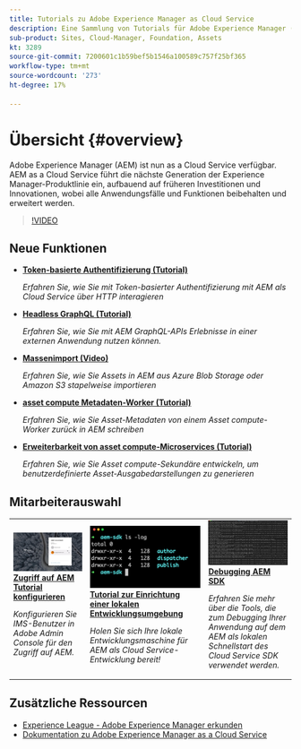 ```yaml
---
title: Tutorials zu Adobe Experience Manager as Cloud Service
description: Eine Sammlung von Tutorials für Adobe Experience Manager (AEM) als Cloud Service
sub-product: Sites, Cloud-Manager, Foundation, Assets
kt: 3289
source-git-commit: 7200601c1b59bef5b1546a100589c757f25bf365
workflow-type: tm+mt
source-wordcount: '273'
ht-degree: 17%

---
```



# Übersicht {#overview}

Adobe Experience Manager (AEM) ist nun as a Cloud Service verfügbar. AEM as a Cloud Service führt die nächste Generation der Experience Manager-Produktlinie ein, aufbauend auf früheren Investitionen und Innovationen, wobei alle Anwendungsfälle und Funktionen beibehalten und erweitert werden.

>[!VIDEO](https://video.tv.adobe.com/v/31085/?quality=12&learn=on)

## Neue Funktionen

* **[Token-basierte Authentifizierung (Tutorial)](https://experienceleague.adobe.com/docs/experience-manager-learn/getting-started-with-aem-headless/authentication/overview.html)**

   *Erfahren Sie, wie Sie mit Token-basierter Authentifizierung mit AEM als Cloud Service über HTTP interagieren*

* **[Headless GraphQL (Tutorial)](https://experienceleague.adobe.com/docs/experience-manager-learn/getting-started-with-aem-headless/graphql/overview.html?lang=de)**

   *Erfahren Sie, wie Sie mit AEM GraphQL-APIs Erlebnisse in einer externen Anwendung nutzen können.*

* **[Massenimport (Video)](./migration/bulk-import.md)**

   *Erfahren Sie, wie Sie Assets in AEM aus Azure Blob Storage oder Amazon S3 stapelweise importieren*

* **[asset compute Metadaten-Worker (Tutorial)](./asset-compute/advanced/metadata.md)**

   *Erfahren Sie, wie Sie Asset-Metadaten von einem Asset compute-Worker zurück in AEM schreiben*

* **[Erweiterbarkeit von asset compute-Microservices (Tutorial)](./asset-compute/overview.md)**

   *Erfahren Sie, wie Sie Asset compute-Sekundäre entwickeln, um benutzerdefinierte Asset-Ausgabedarstellungen zu generieren*

## Mitarbeiterauswahl

<table>
   <td>
      <a href="./accessing/overview.md">
      <img alt="Konfigurieren des Zugriffs auf AEM as a Cloud Service" src="./assets/overview/staff-pick__accessing.png"/>
      </a>
      <div>
         <a href="./accessing/overview.md">
         <strong>Zugriff auf AEM Tutorial konfigurieren</strong>
         </a>
      </div>
      <p>
         <em>Konfigurieren Sie IMS-Benutzer in Adobe Admin Console für den Zugriff auf AEM.</em>
      <p>
   </td>   
   <td>
      <a href="./local-development-environment/overview.md">
      <img alt="Tutorial zur Einrichtung einer lokalen Entwicklungsumgebung" src="./assets/overview/staff-pick__local-development-environment-set-up.png"/>
      </a>
      <div>
         <a href="./local-development-environment/overview.md">
         <strong>Tutorial zur Einrichtung einer lokalen Entwicklungsumgebung</strong>
         </a>
      </div>
      <p>
         <em>Holen Sie sich Ihre lokale Entwicklungsmaschine für AEM als Cloud Service-Entwicklung bereit!</em>
      <p>
   </td>   
   <td>
      <a href="./debugging/aem-sdk-local-quickstart/overview.md">
      <img alt="Debuggen AEM lokalen Schnellstarts des SDK" src="./assets/overview/staff-pick__debugging.png"/>
      </a>
      <div>
         <a href="./debugging/aem-sdk-local-quickstart/overview.md">
         <strong>Debugging AEM SDK</strong>
         </a>
      </div>
      <p>
         <em>Erfahren Sie mehr über die Tools, die zum Debugging Ihrer Anwendung auf dem AEM als lokalen Schnellstart des Cloud Service SDK verwendet werden.</em>
      <p>
   </td>
</table>

## Zusätzliche Ressourcen

* [Experience League - Adobe Experience Manager erkunden](https://experienceleague.adobe.com/?lang=de#recommended/solutions/experience-manager)
* [Dokumentation zu Adobe Experience Manager as a Cloud Service](https://experienceleague.adobe.com/docs/experience-manager-cloud-service/landing/home.html?lang=de)
